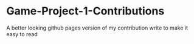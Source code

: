 # Game-Project-1-Contributions
A better looking github pages version of my contribution write to make it easy to read
